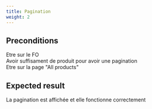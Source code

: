 ```yaml
---
title: Pagination
weight: 2
---
```


## Preconditions

Etre sur le FO\
Avoir suffisament de produit pour avoir une pagination\
Etre sur la page "All products"
## Expected result

La pagination est affichée et elle fonctionne correctement

